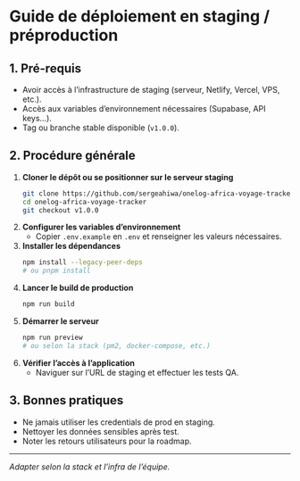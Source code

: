 # Guide de déploiement en staging / préproduction

## 1. Pré-requis
- Avoir accès à l’infrastructure de staging (serveur, Netlify, Vercel, VPS, etc.).
- Accès aux variables d’environnement nécessaires (Supabase, API keys…).
- Tag ou branche stable disponible (`v1.0.0`).

## 2. Procédure générale
1. **Cloner le dépôt ou se positionner sur le serveur staging**
   ```sh
   git clone https://github.com/sergeahiwa/onelog-africa-voyage-tracker.git
   cd onelog-africa-voyage-tracker
   git checkout v1.0.0
   ```
2. **Configurer les variables d’environnement**
   - Copier `.env.example` en `.env` et renseigner les valeurs nécessaires.
3. **Installer les dépendances**
   ```sh
   npm install --legacy-peer-deps
   # ou pnpm install
   ```
4. **Lancer le build de production**
   ```sh
   npm run build
   ```
5. **Démarrer le serveur**
   ```sh
   npm run preview
   # ou selon la stack (pm2, docker-compose, etc.)
   ```
6. **Vérifier l’accès à l’application**
   - Naviguer sur l’URL de staging et effectuer les tests QA.

## 3. Bonnes pratiques
- Ne jamais utiliser les credentials de prod en staging.
- Nettoyer les données sensibles après test.
- Noter les retours utilisateurs pour la roadmap.

---

*Adapter selon la stack et l’infra de l’équipe.*
